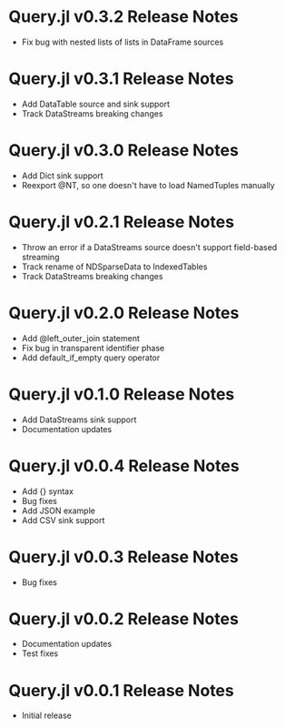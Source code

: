 Query.jl v0.3.2 Release Notes
=============================
* Fix bug with nested lists of lists in DataFrame sources

Query.jl v0.3.1 Release Notes
=============================
* Add DataTable source and sink support
* Track DataStreams breaking changes

Query.jl v0.3.0 Release Notes
=============================
* Add Dict sink support
* Reexport @NT, so one doesn't have to load NamedTuples manually

Query.jl v0.2.1 Release Notes
=================================
* Throw an error if a DataStreams source doesn't support field-based streaming
* Track rename of NDSparseData to IndexedTables
* Track DataStreams breaking changes

Query.jl v0.2.0 Release Notes
=================================
* Add @left_outer_join statement
* Fix bug in transparent identifier phase
* Add default_if_empty query operator

Query.jl v0.1.0 Release Notes
=================================
* Add DataStreams sink support
* Documentation updates

Query.jl v0.0.4 Release Notes
=================================
* Add {} syntax
* Bug fixes
* Add JSON example
* Add CSV sink support

Query.jl v0.0.3 Release Notes
=================================
* Bug fixes

Query.jl v0.0.2 Release Notes
=================================
* Documentation updates
* Test fixes

Query.jl v0.0.1 Release Notes
=================================
* Initial release
